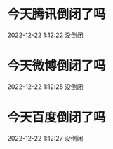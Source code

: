 # 今天腾讯倒闭了吗

2022-12-22 1:12:22 没倒闭

# 今天微博倒闭了吗

2022-12-22 1:12:25 没倒闭

# 今天百度倒闭了吗

2022-12-22 1:12:27 没倒闭

